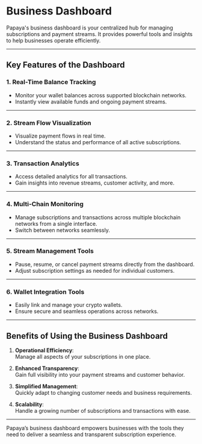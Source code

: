 
# **Business Dashboard**

Papaya's business dashboard is your centralized hub for managing subscriptions and payment streams. It provides powerful tools and insights to help businesses operate efficiently.

---

## **Key Features of the Dashboard**

### 1. **Real-Time Balance Tracking**

- Monitor your wallet balances across supported blockchain networks.
- Instantly view available funds and ongoing payment streams.

---

### 2. **Stream Flow Visualization**

- Visualize payment flows in real time.
- Understand the status and performance of all active subscriptions.

---

### 3. **Transaction Analytics**

- Access detailed analytics for all transactions.
- Gain insights into revenue streams, customer activity, and more.

---

### 4. **Multi-Chain Monitoring**

- Manage subscriptions and transactions across multiple blockchain networks from a single interface.
- Switch between networks seamlessly.

---

### 5. **Stream Management Tools**

- Pause, resume, or cancel payment streams directly from the dashboard.
- Adjust subscription settings as needed for individual customers.

---

### 6. **Wallet Integration Tools**

- Easily link and manage your crypto wallets.
- Ensure secure and seamless operations across networks.

---

## **Benefits of Using the Business Dashboard**

1. **Operational Efficiency**:  
   Manage all aspects of your subscriptions in one place.

2. **Enhanced Transparency**:  
   Gain full visibility into your payment streams and customer behavior.

3. **Simplified Management**:  
   Quickly adapt to changing customer needs and business requirements.

4. **Scalability**:  
   Handle a growing number of subscriptions and transactions with ease.

---

Papaya’s business dashboard empowers businesses with the tools they need to deliver a seamless and transparent subscription experience.
